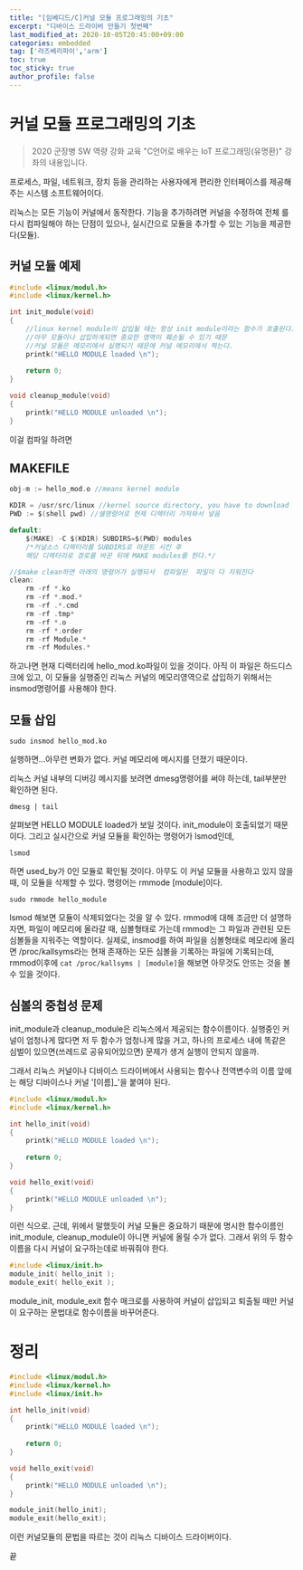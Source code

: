 ```yaml
---
title: "[임베디드/C]커널 모듈 프로그래밍의 기초"
excerpt: "디바이스 드라이버 만들기 첫번째"
last_modified_at: 2020-10-05T20:45:00+09:00
categories: embedded
tag: ['라즈베리파이','arm']
toc: true
toc_sticky: true
author_profile: false
---
```

# 커널 모듈 프로그래밍의 기초

> 2020 군장병 SW 역량 강화 교육 "C언어로 배우는 IoT 프로그래밍(유명환)" 강좌의 내용입니다.

프로세스, 파일, 네트워크,  장치 등을 관리하는 사용자에게 편리한 인터페이스를 제공해주는 시스템 소프트웨어이다.

리눅스는 모든 기능이 커널에서 동작한다. 기능을 추가하려면 커널을 수정하여 전체 를 다시 컴파일해야 하는 단점이 있으나, 실시간으로 모듈을 추가할 수 있는 기능을 제공한다(모듈).

## 커널 모듈 예제

``` c
#include <linux/modul.h>
#include <linux/kernel.h>

int init_module(void)
{
	//linux kernel module이 삽입될 때는 항상 init module이라는 함수가 호출된다.
	//아무 모듈이나 삽입하게되면 중요한 영역이 훼손될 수 있기 때문
	//커널 모듈은 메모리에서 실행되기 때문에 커널 메모리에서 찍는다.
	printk("HELLO MODULE loaded \n");
	
	return 0;
}

void cleanup_module(void)
{
	printk("HELLO MODULE unloaded \n");
}
```

이걸 컴파일 하려면

## MAKEFILE

``` c
obj-m := hello_mod.o //means kernel module

KDIR = /usr/src/linux //kernel source directory, you have to download
PWD := $(shell pwd) //쉘명령어로 현제 디렉터리 가져와서 넣음

default:
	$(MAKE) -C $(KDIR) SUBDIRS=$(PWD) modules
	/*커널소스 디렉터리를 SUBDIRS로 마운트 시킨 후
	해당 디렉터리로 경로를 바꾼 뒤에 MAKE modules를 한다.*/

//$make clean하면 아래의 명령어가 실행되서  컴파일된  파일이 다 지워진다 
clean:
	rm -rf *.ko
	rm -rf *.mod.*
	rm -rf .*.cmd
	rm -rf .tmp*
	rm -rf *.o
	rm -rf *.order
	rm -rf Module.*
	rm -rf Modules.*
```

하고나면 현재 디렉터리에 hello_mod.ko파일이 있을 것이다.
아직 이 파일은 하드디스크에 있고, 이 모듈을 실행중인 리눅스 커널의 메모리영역으로 삽입하기 위해서는 insmod명령어를 사용해야 한다.

## 모듈 삽입

``` shell
sudo insmod hello_mod.ko
```
실행하면...아무런 변화가  없다.
커널 메모리에 메시지를 던졌기 때문이다.

리눅스 커널 내부의 디버깅 메시지를 보려면 dmesg명령어를  써야 하는데, tail부분만 확인하면 된다.

``` shell
dmesg | tail
```
살펴보면 HELLO MODULE loaded가 보일 것이다. init_module이 호출되었기 때문이다. 그리고 실시간으로 커널 모듈을 확인하는 명령어가 lsmod인데,

``` shell
lsmod
```
하면 used_by가 0인 모듈로 확인될 것이다. 아무도 이  커널 모듈을 사용하고 있지 않을 때, 이 모듈을 삭제할 수 있다. 명령어는 rmmode [module]이다.

``` shell
sudo rmmode hello_module
```
lsmod 해보면 모듈이 삭제되었다는 것을 알  수 있다.
rmmod에 대해 조금만 더 설명하자면,
파일이  메모리에 올라갈 때, 심볼형태로 가는데 rmmod는 그 파일과 관련된 모든 심볼들을 지워주는 역할이다. 실제로, insmod를 하여 파일을 심볼형태로 메모리에 올리면 /proc/kallsyms라는 현재 존재하는 모든 심볼을 기록하는  파일에 기록되는데, rmmod이후에 `cat /proc/kallsyms | [module]`을 해보면 아무것도 안뜨는 것을 볼 수 있을 것이다.

## 심볼의 중첩성 문제

init_module과 cleanup_module은 리눅스에서 제공되는 함수이름이다. 실행중인 커널이 엄청나게 많다면 저 두 함수가 엄청나게 많을 거고, 하나의 프로세스 내에 똑같은 심벌이 있으면(쓰레드로 공유되어있으면) 문제가 생겨 실행이 안되지 않을까.

그래서 리눅스 커널이나 디바이스 드라이버에서 사용되는 함수나 전역변수의 이름 앞에는 해당 디바이스나 커널 '[이름]_'을 붙여야 된다.

``` c
#include <linux/modul.h>
#include <linux/kernel.h>

int hello_init(void)
{
	printk("HELLO MODULE loaded \n");
	
	return 0;
}

void hello_exit(void)
{
	printk("HELLO MODULE unloaded \n");
}
```

이런 식으로.
근데, 위에서 말했듯이 커널 모듈은 중요하기 때문에 명시한 함수이름인 init_module, cleanup_module이 아니면 커널에 올릴 수가 없다. 그래서 위의 두 함수이름을 다시 커널이 요구하는데로 바꿔줘야 한다.

``` c
#include <linux/init.h>
module_init( hello_init );
module_exit( hello_exit );
```
module_init, module_exit 함수 매크로를 사용하여 커널이 삽입되고 퇴출될 때만 커널이 요구하는 문법대로 함수이름을 바꾸어준다.

# 정리

``` c
#include <linux/modul.h>
#include <linux/kernel.h>
#include <linux/init.h>

int hello_init(void)
{
	printk("HELLO MODULE loaded \n");
	
	return 0;
}

void hello_exit(void)
{
	printk("HELLO MODULE unloaded \n");
}

module_init(hello_init);
module_exit(hello_exit);
```

이런 커널모듈의 문법을 따르는 것이 리눅스 디바이스 드라이버이다.

끝